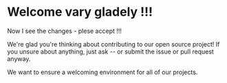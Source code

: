 # Welcome vary gladely !!!
Now I see the changes - plese accept !!!


We're glad you're thinking about contributing to our open source project!
If you unsure about anything, just ask -- or submit the issue or pull request anyway.

We want to ensure a welcoming environment for all of our projects.
